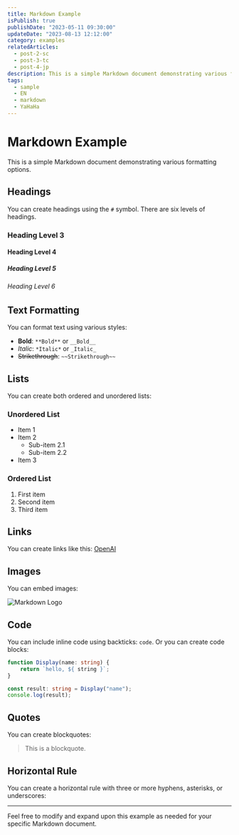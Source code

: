 ```yaml
---
title: Markdown Example
isPublish: true
publishDate: "2023-05-11 09:30:00"
updateDate: "2023-08-13 12:12:00"
category: examples
relatedArticles:
  - post-2-sc
  - post-3-tc
  - post-4-jp
description: This is a simple Markdown document demonstrating various formatting options. This is a simple Markdown document demonstrating various formatting options.
tags:
  - sample
  - EN
  - markdown
  - YaHaHa
---
```


# Markdown Example

This is a simple Markdown document demonstrating various formatting options.

## Headings

You can create headings using the `#` symbol. There are six levels of headings.

### Heading Level 3

#### Heading Level 4

##### Heading Level 5

###### Heading Level 6

## Text Formatting

You can format text using various styles:

- **Bold**: `**Bold**` or `__Bold__`
- *Italic*: `*Italic*` or `_Italic_`
- ~~Strikethrough~~: `~~Strikethrough~~`

## Lists

You can create both ordered and unordered lists:

### Unordered List

- Item 1
- Item 2
  - Sub-item 2.1
  - Sub-item 2.2
- Item 3

### Ordered List

1. First item
2. Second item
3. Third item

## Links

You can create links like this: [OpenAI](https://www.openai.com/)

## Images

You can embed images:

![Markdown Logo](https://markdown-here.com/img/icon256.png)

## Code

You can include inline code using backticks: `code`.
Or you can create code blocks:

```ts
function Display(name: string) {
    return `hello, ${ string }`;
}

const result: string = Display("name");
console.log(result);
```

## Quotes

You can create blockquotes:

> This is a blockquote.

## Horizontal Rule

You can create a horizontal rule with three or more hyphens, asterisks, or underscores:

---

Feel free to modify and expand upon this example as needed for your specific Markdown document.
